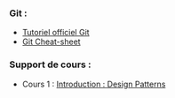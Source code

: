 ### Git :

* [Tutoriel officiel Git](https://git-scm.com/docs/gittutorial)
* [Git Cheat-sheet](https://education.github.com/git-cheat-sheet-education.pdf)

### Support de cours :
* Cours 1 : [Introduction : Design Patterns](cours1-designPatterns-intro.pdf)
